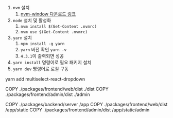 1. `nvm` 설치
   1. [nvm-window 다운로드 링크](https://github.com/coreybutler/nvm-windows/releases/tag/1.1.12)
2. `node` 설치 및 활성화
   1. `nvm install $(Get-Content .nvmrc)`
   2. `nvm use $(Get-Content .nvmrc)`
3. `yarn` 설치
   1. `npm install -g yarn`
   2. `yarn` 버전 확인 `yarn -v`
   3. `4.3.1`이 출력되면 성공
4. `yarn install` 명령어로 필요 패키지 설치
5. `yarn dev` 명령어로 로컬 구동

yarn add multiselect-react-dropdown

COPY ./packages/frontend/web/dist ./dist
COPY ./packages/frontend/admin/dist ./admin

COPY ./packages/backend/server /app
COPY ./packages/frontend/web/dist /app/static
COPY ./packages/frontend/admin/dist /app/static/admin
